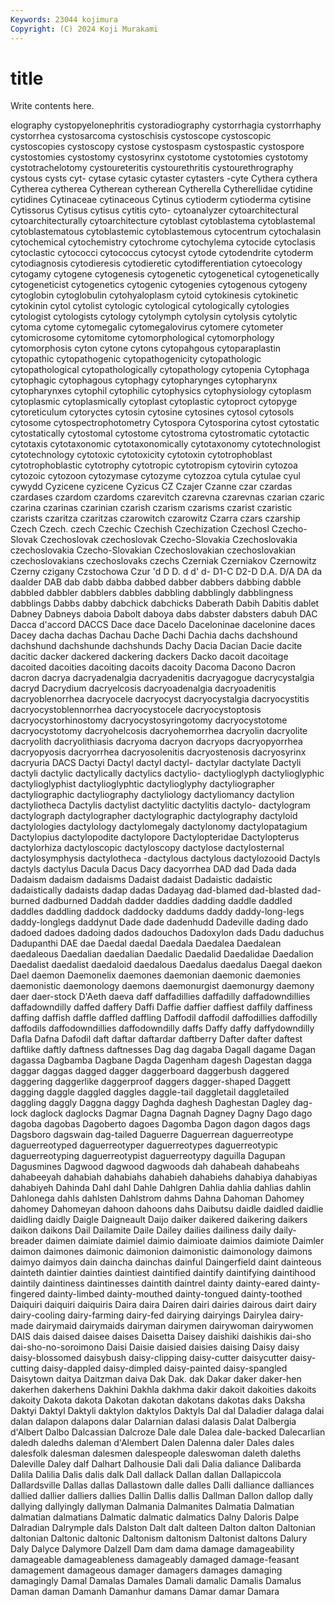 ```yaml
---
Keywords: 23044 kojimura
Copyright: (C) 2024 Koji Murakami
---
```


# title

Write contents here.



elography cystopyelonephritis cystoradiography cystorrhagia cystorrhaphy cystorrhea cystosarcoma cystoschisis cystoscope cystoscopic
cystoscopies cystoscopy cystose cystospasm cystospastic cystospore cystostomies cystostomy cystosyrinx cystotome
cystotomies cystotomy cystotrachelotomy cystoureteritis cystourethritis cystourethrography cystous cysts cyt- cytase
cytasic cytaster cytasters -cyte Cythera cythera Cytherea cytherea Cytherean cytherean
Cytherella Cytherellidae cytidine cytidines Cytinaceae cytinaceous Cytinus cytioderm cytioderma cytisine
Cytissorus Cytisus cytisus cytitis cyto- cytoanalyzer cytoarchitectural cytoarchitecturally cytoarchitecture cytoblast
cytoblastema cytoblastemal cytoblastematous cytoblastemic cytoblastemous cytocentrum cytochalasin cytochemical cytochemistry cytochrome
cytochylema cytocide cytoclasis cytoclastic cytococci cytococcus cytocyst cytode cytodendrite cytoderm
cytodiagnosis cytodieresis cytodieretic cytodifferentiation cytoecology cytogamy cytogene cytogenesis cytogenetic cytogenetical
cytogenetically cytogeneticist cytogenetics cytogenic cytogenies cytogenous cytogeny cytoglobin cytoglobulin cytohyaloplasm
cytoid cytokinesis cytokinetic cytokinin cytol cytolist cytologic cytological cytologically cytologies
cytologist cytologists cytology cytolymph cytolysin cytolysis cytolytic cytoma cytome cytomegalic
cytomegalovirus cytomere cytometer cytomicrosome cytomitome cytomorphological cytomorphology cytomorphosis cyton cytone
cytons cytopahgous cytoparaplastin cytopathic cytopathogenic cytopathogenicity cytopathologic cytopathological cytopathologically cytopathology
cytopenia Cytophaga cytophagic cytophagous cytophagy cytopharynges cytopharynx cytopharynxes cytophil cytophilic
cytophysics cytophysiology cytoplasm cytoplasmic cytoplasmically cytoplast cytoplastic cytoproct cytopyge cytoreticulum
cytoryctes cytosin cytosine cytosines cytosol cytosols cytosome cytospectrophotometry Cytospora Cytosporina
cytost cytostatic cytostatically cytostomal cytostome cytostroma cytostromatic cytotactic cytotaxis cytotaxonomic
cytotaxonomically cytotaxonomy cytotechnologist cytotechnology cytotoxic cytotoxicity cytotoxin cytotrophoblast cytotrophoblastic cytotrophy
cytotropic cytotropism cytovirin cytozoa cytozoic cytozoon cytozymase cytozyme cytozzoa cytula
cytulae cyul cywydd Cyzicene cyzicene Cyzicus CZ Czajer Czanne czar
czardas czardases czardom czardoms czarevitch czarevna czarevnas czarian czaric czarina
czarinas czarinian czarish czarism czarisms czarist czaristic czarists czaritza czaritzas
czarowitch czarowitz Czarra czars czarship Czech Czech. czech Czechic Czechish
Czechization Czechosl Czecho-Slovak Czechoslovak czechoslovak Czecho-Slovakia Czechoslovakia czechoslovakia Czecho-Slovakian Czechoslovakian
czechoslovakian czechoslovakians czechoslovaks czechs Czerniak Czerniakov Czernowitz Czerny czigany Czstochowa
Czur 'd D D. d d' d- D1-C D2-D D.A.
D/A DA da daalder DAB dab dabb dabba dabbed dabber
dabbers dabbing dabble dabbled dabbler dabblers dabbles dabbling dabblingly dabblingness
dabblings Dabbs dabby dabchick dabchicks Daberath Dabih Dabitis dablet Dabney
Dabneys daboia Dabolt daboya dabs dabster dabsters dabuh DAC Dacca
d'accord DACCS Dace dace Dacelo Daceloninae dacelonine daces Dacey dacha
dachas Dachau Dache Dachi Dachia dachs dachshound dachshund dachshunde dachshunds
Dachy Dacia Dacian Dacie dacite dacitic dacker dackered dackering dackers
Dacko dacoit dacoitage dacoited dacoities dacoiting dacoits dacoity Dacoma Dacono
Dacron dacron dacrya dacryadenalgia dacryadenitis dacryagogue dacrycystalgia dacryd Dacrydium dacryelcosis
dacryoadenalgia dacryoadenitis dacryoblenorrhea dacryocele dacryocyst dacryocystalgia dacryocystitis dacryocystoblennorrhea dacryocystocele dacryocystoptosis
dacryocystorhinostomy dacryocystosyringotomy dacryocystotome dacryocystotomy dacryohelcosis dacryohemorrhea dacryolin dacryolite dacryolith dacryolithiasis
dacryoma dacryon dacryops dacryopyorrhea dacryopyosis dacryorrhea dacryosolenitis dacryostenosis dacryosyrinx dacryuria
DACS Dactyi Dactyl dactyl dactyl- dactylar dactylate Dactyli dactyli dactylic
dactylically dactylics dactylio- dactylioglyph dactylioglyphic dactylioglyphist dactylioglyphtic dactylioglyphy dactyliographer dactyliographic
dactyliography dactyliology dactyliomancy dactylion dactyliotheca Dactylis dactylist dactylitic dactylitis dactylo-
dactylogram dactylograph dactylographer dactylographic dactylography dactyloid dactylologies dactylology dactylomegaly dactylonomy
dactylopatagium Dactylopius dactylopodite dactylopore Dactylopteridae Dactylopterus dactylorhiza dactyloscopic dactyloscopy dactylose
dactylosternal dactylosymphysis dactylotheca -dactylous dactylous dactylozooid Dactyls dactyls dactylus Dacula
Dacus Dacy dacyorrhea DAD dad Dada dada Dadaism dadaism dadaisms
Dadaist dadaist Dadaistic dadaistic dadaistically dadaists dadap dadas Dadayag dad-blamed
dad-blasted dad-burned dadburned Daddah dadder daddies dadding daddle daddled daddles
daddling daddock daddocky daddums daddy daddy-long-legs daddy-longlegs daddynut Dade dade
dadenhudd Dadeville dading dado dadoed dadoes dadoing dados dadouchos Dadoxylon
dads Dadu daduchus Dadupanthi DAE dae Daedal daedal Daedala Daedalea
Daedalean daedaleous Daedalian daedalian Daedalic Daedalid Daedalidae Daedalion Daedalist daedalist
daedaloid daedalous Daedalus daedalus Daegal daekon Dael daemon Daemonelix daemones
daemonian daemonic daemonies daemonistic daemonology daemons daemonurgist daemonurgy daemony daer
daer-stock D'Aeth daeva daff daffadillies daffadilly daffadowndillies daffadowndilly daffed daffery
Daffi Daffie daffier daffiest daffily daffiness daffing daffish daffle daffled
daffling Daffodil daffodil daffodillies daffodilly daffodils daffodowndillies daffodowndilly daffs Daffy
daffy daffydowndilly Dafla Dafna Dafodil daft daftar daftardar daftberry Dafter
dafter daftest daftlike daftly daftness daftnesses Dag dag dagaba Dagall
dagame Dagan dagassa Dagbamba Dagbane Dagda Dagenham dagesh Dagestan dagga
daggar daggas dagged dagger daggerboard daggerbush daggered daggering daggerlike daggerproof
daggers dagger-shaped Daggett dagging daggle daggled daggles daggle-tail daggletail daggletailed
daggling daggly Daggna daggy Daghda daghesh Daghestan Dagley dag-lock daglock
daglocks Dagmar Dagna Dagnah Dagney Dagny Dago dago dagoba dagobas
Dagoberto dagoes Dagomba Dagon dagon dagos dags Dagsboro dagswain dag-tailed
Daguerre Daguerrean daguerreotype daguerreotyped daguerreotyper daguerreotypes daguerreotypic daguerreotyping daguerreotypist daguerreotypy
daguilla Dagupan Dagusmines Dagwood dagwood dagwoods dah dahabeah dahabeahs dahabeeyah
dahabiah dahabiahs dahabieh dahabiehs dahabiya dahabiyas dahabiyeh Dahinda Dahl dahl
Dahle Dahlgren Dahlia dahlia dahlias dahlin Dahlonega dahls dahlsten Dahlstrom
dahms Dahna Dahoman Dahomey dahomey Dahomeyan dahoon dahoons dahs Daibutsu
daidle daidled daidlie daidling daidly Daigle Daigneault Daijo daiker daikered
daikering daikers daikon daikons Dail Dailamite Daile Dailey dailies dailiness
daily daily-breader daimen daimiate daimiel daimio daimioate daimios daimiote Daimler
daimon daimones daimonic daimonion daimonistic daimonology daimons daimyo daimyos dain
daincha dainchas dainful Daingerfield daint dainteous dainteth daintier dainties daintiest
daintified daintify daintifying daintihood daintily daintiness daintinesses daintith daintrel dainty
dainty-eared dainty-fingered dainty-limbed dainty-mouthed dainty-tongued dainty-toothed Daiquiri daiquiri daiquiris Daira
daira Dairen dairi dairies dairous dairt dairy dairy-cooling dairy-farming dairy-fed
dairying dairyings Dairylea dairy-made dairymaid dairymaids dairyman dairymen dairywoman dairywomen
DAIS dais daised daisee daises Daisetta Daisey daishiki daishikis dai-sho
dai-sho-no-soroimono Daisi Daisie daisied daisies daising Daisy daisy daisy-blossomed daisybush
daisy-clipping daisy-cutter daisycutter daisy-cutting daisy-dappled daisy-dimpled daisy-painted daisy-spangled Daisytown daitya
Daitzman daiva Dak Dak. dak Dakar daker daker-hen dakerhen dakerhens
Dakhini Dakhla dakhma dakir dakoit dakoities dakoits dakoity Dakota dakota
Dakotan dakotan dakotans dakotas daks Daksha Daktyi Daktyl Daktyli daktylon
daktylos Daktyls Dal dal Daladier dalaga dalai dalan dalapon dalapons
dalar Dalarnian dalasi dalasis Dalat Dalbergia d'Albert Dalbo Dalcassian Dalcroze
Dale dale Dalea dale-backed Dalecarlian daledh daledhs daleman d'Alembert Dalen
Dalenna daler Dales dales dalesfolk dalesman dalesmen dalespeople daleswoman daleth
daleths Daleville Daley dalf Dalhart Dalhousie Dali dali Dalia daliance
Dalibarda Dalila Dalilia Dalis dalis dalk Dall dallack Dallan dallan
Dallapiccola Dallardsville Dallas dallas Dallastown dalle dalles Dalli dalliance dalliances
dallied dallier dalliers dallies Dallin Dallis dallis Dallman Dallon dallop
dally dallying dallyingly dallyman Dalmania Dalmanites Dalmatia Dalmatian dalmatian dalmatians
Dalmatic dalmatic dalmatics Dalny Daloris Dalpe Dalradian Dalrymple dals Dalston
Dalt dalt dalteen Dalton dalton Daltonian daltonian Daltonic daltonic Daltonism
daltonism Daltonist daltons Dalury Daly Dalyce Dalymore Dalzell Dam dam
dama damage damageability damageable damageableness damageably damaged damage-feasant damagement damageous
damager damagers damages damaging damagingly Damal Damalas Damales Damali damalic
Damalis Damalus Daman daman Damanh Damanhur damans Damar damar Damara
